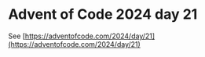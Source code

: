 # Advent of Code 2024 day 21

See [https://adventofcode.com/2024/day/21](https://adventofcode.com/2024/day/21)
